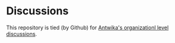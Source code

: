 # Discussions

This repository is tied (by Github) for [Antwika's organizationl level discussions](https://github.com/orgs/antwika/discussions).
